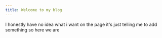 ```yaml
---
title: Welcome to my blog
---
```


I honestly have no idea what i want on the page it's just telling me to add something so here we are
